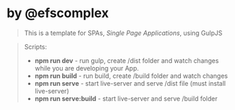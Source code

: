 # by @efscomplex
> This is a template for SPAs, *Single Page Applications*, using GulpJS

> Scripts:
> - **npm run dev** - run gulp, create /dist folder and watch changes while you are developing your App.
> - **npm run build** - run build, create /build folder and watch changes
> - **npm run serve** - start live-server and serve /dist file (must install live-server)
> - **npm run serve:build** - start live-server and serve /build folder